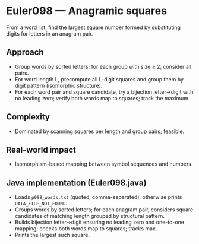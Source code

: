 # Euler098 — Anagramic squares

From a word list, find the largest square number formed by substituting digits for letters in an anagram pair.

## Approach

- Group words by sorted letters; for each group with size ≥ 2, consider all pairs.
- For word length L, precompute all L-digit squares and group them by digit pattern (isomorphic structure).
- For each word pair and square candidate, try a bijection letter→digit with no leading zero; verify both words map to squares; track the maximum.

## Complexity
- Dominated by scanning squares per length and group pairs; feasible.

## Real-world impact
- Isomorphism-based mapping between symbol sequences and numbers.

## Java implementation (Euler098.java)
- Loads `p098_words.txt` (quoted, comma-separated); otherwise prints `DATA_FILE_NOT_FOUND`.
- Groups words by sorted letters; for each anagram pair, considers square candidates of matching length grouped by structural pattern.
- Builds bijection letter→digit ensuring no leading zero and one-to-one mapping; checks both words map to squares; tracks max.
- Prints the largest such square.

